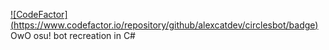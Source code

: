[![CodeFactor]
(https://www.codefactor.io/repository/github/alexcatdev/circlesbot/badge)](https://www.codefactor.io/repository/github/alexcatdev/circlesbot)
OwO osu! bot recreation in C#
